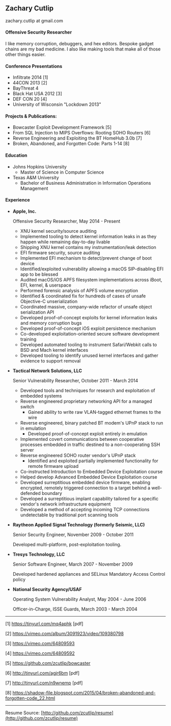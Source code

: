 ## Zachary Cutlip
zachary.cutlip at gmail.com

#### Offensive Security Researcher

I like memory corruption, debuggers, and hex editors. Bespoke gadget chains are my bad medicine. I also like making tools that make all of those other things easier.

#### Conference Presentations
* Infiltrate 2014 [1]
* 44CON 2013 [2]
* BayThreat 4
* Black Hat USA 2012 [3]
* DEF CON 20 [4]
* University of Wisconsin "Lockdown 2013"


#### Projects & Publications:
* Bowcaster Exploit Development Framework [5]
* From SQL Injection to MIPS Overflows: Rooting SOHO Routers [6]
* Reverse Engineering and Exploiting the BT HomeHub 3.0b [7]
* Broken, Abandoned, and Forgotten Code: Parts 1-14 [8]

#### Education
* Johns Hopkins University
    * Master of Science in Computer Science
* Texas A&M University
    * Bachelor of Business Administration in Information Operations Management

#### Experience
*   **Apple, Inc.**

    Offensive Security Researcher, May 2014 - Present
    
    - XNU kernel security/source auditing
    - Implemented tooling to detect kernel information leaks in as they happen while remaining day-to-day livable
    - Shipping XNU kernel contains my instrumentation/leak detection
    - EFI firmware security, source auditing
    - Implemented EFI mechanism to detect/prevent change of boot device
    - Identified/exploited vulnerability allowing a macOS SIP-disabling EFI app to be blessed
    - Audited macOS/iOS APFS filesystem implementations across iBoot, EFI, kernel, & userspace
    - Performed forensic analysis of APFS volume encryption
    - Identified & coordinated fix for hundreds of cases of unsafe Objective-C unserialization
    - Coordinated massive, company-wide refactor of unsafe object serialization API
    - Developed proof-of-concept exploits for kernel information leaks and memory corruption bugs
    - Developed proof-of-concept iOS exploit persistence mechanism
    - Co-developed exploitation-oriented secure software development training
    - Developed automated tooling to instrument Safari/Webkit calls to BSD and Mach kernel interfaces
    - Developed tooling to identify unused kernel interfaces and gather evidence to support removal

*   **Tactical Network Solutions, LLC**

    Senior Vulnerability Researcher, October 2011 - March 2014

    - Developed tools and techniques for research and exploitation of embedded systems
    - Reverse engineered proprietary networking API for a managed switch
      - Gained ability to write raw VLAN-tagged ethernet frames to the wire
    - Reverse engineered, binary patched BT modem's UPnP stack to run in emulation
      - Developed proof-of-concept exploit entirely in emulation
    - Implemented covert communications between cooperative processes embedded in traffic destined to a non-cooperating SSH server
    - Reverse engineered SOHO router vendor's UPnP stack
      - Identified and exploited partially implemented functionality for remote firmware upload
    - Co-instructed Introduction to Embedded Device Exploitation course 
    - Helped develop Advanced Embedded Device Exploitation course
    - Developed surreptitious embedded device firmware, enabling encrypted, remotely triggered connection to a target behind a well-defended boundary
    - Developed a surreptitious implant capability tailored for a specific vendor's network infrastructure equipment
    - Developed a method of accepting incoming TCP connections undetectable by traditional port scanning tools


*   **Raytheon Applied Signal Technology (formerly Seismic, LLC)**
    
    Senior Security Engineer, November 2009 - October 2011
    
    Developed multi-platform, post-exploitation tooling.
  
*   **Tresys Technology, LLC**
    
    Senior Software Engineer, March 2007 - November 2009

    Developed hardened appliances and SELinux Mandatory Access Control policy

*   **National Security Agency/USAF**

    Operating System Vulnerability Analyst, May 2004 - June 2006
    
    Officer-in-Charge, ISSE Guards, March 2003 - March 2004

* * * *

[1] <https://tinyurl.com/mq4aphk> [pdf]

[2] <https://vimeo.com/album/3091923/video/109380798>

[3] <https://vimeo.com/64809593>

[4] <https://vimeo.com/64809592>

[5] <https://github.com/zcutlip/bowcaster>

[6] <http://tinyurl.com/agjr6bm> [pdf]

[7] <http://tinyurl.com/n9wnemp> [pdf]

[8] <https://shadow-file.blogspot.com/2015/04/broken-abandoned-and-forgotten-code_22.html>

-------
Resume Source: [http://github.com/zcutlip/resume](http://github.com/zcutlip/resume)
